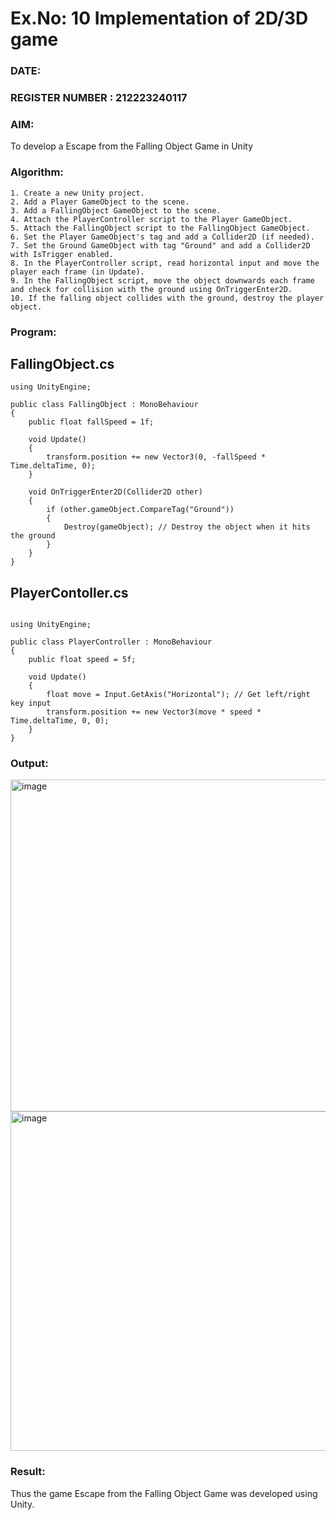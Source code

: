 # Ex.No: 10  Implementation of 2D/3D game 
### DATE:                                                                            
### REGISTER NUMBER : 212223240117
### AIM: 
To develop a Escape from the Falling Object Game in Unity
### Algorithm:
```
1. Create a new Unity project.
2. Add a Player GameObject to the scene.
3. Add a FallingObject GameObject to the scene.
4. Attach the PlayerController script to the Player GameObject.
5. Attach the FallingObject script to the FallingObject GameObject.
6. Set the Player GameObject's tag and add a Collider2D (if needed).
7. Set the Ground GameObject with tag "Ground" and add a Collider2D with IsTrigger enabled.
8. In the PlayerController script, read horizontal input and move the player each frame (in Update).
9. In the FallingObject script, move the object downwards each frame and check for collision with the ground using OnTriggerEnter2D.
10. If the falling object collides with the ground, destroy the player object.
```  
### Program:
## FallingObject.cs
```
using UnityEngine;

public class FallingObject : MonoBehaviour
{
    public float fallSpeed = 1f;

    void Update()
    {
        transform.position += new Vector3(0, -fallSpeed * Time.deltaTime, 0);
    }

    void OnTriggerEnter2D(Collider2D other)
    {
        if (other.gameObject.CompareTag("Ground"))
        {
            Destroy(gameObject); // Destroy the object when it hits the ground
        }
    }
}

```
## PlayerContoller.cs
```

using UnityEngine;

public class PlayerController : MonoBehaviour
{
    public float speed = 5f;

    void Update()
    {
        float move = Input.GetAxis("Horizontal"); // Get left/right key input
        transform.position += new Vector3(move * speed * Time.deltaTime, 0, 0);
    }
}

```
### Output:

<img width="1009" height="531" alt="image" src="https://github.com/user-attachments/assets/18b302cc-35b1-43f0-bb01-1c2e246ba890" />

<img width="1009" height="543" alt="image" src="https://github.com/user-attachments/assets/a06b7856-7cc0-42a4-8995-fc11b15f7377" />



### Result:
Thus the game Escape from the Falling Object Game was developed using Unity.
